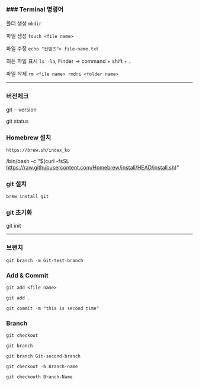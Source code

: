 ### ### Terminal 명령어

폴더 생성 `mkdir`

파일 생성  `touch <file name>`

파일 수정 `echo "컨텐츠"> file-name.txt`

히든 파일 표시 `ls -la`, Finder -> command + shift + .

파일 삭제 `rm <file name> rmdri <folder name>`

---



### 버전체크

git --version

git status

### Homebrew 설치

```
https://brew.sh/index_ko
```

/bin/bash -c "$(curl -fsSL https://raw.githubusercontent.com/Homebrew/install/HEAD/install.sh)"

### git 설치

```null
brew install git
```

### git 초기화

git init

---

### 브랜치

`git branch -m Git-test-branch`


### Add & Commit

`git add <file name>`

`git add .`

`git commit -m "this is second time"`

### Branch

`git checkout`

`git branch`

`git branch Git-second-branch`

`git checkout -b Branch-name`

`git checkouth Branch-Name`
